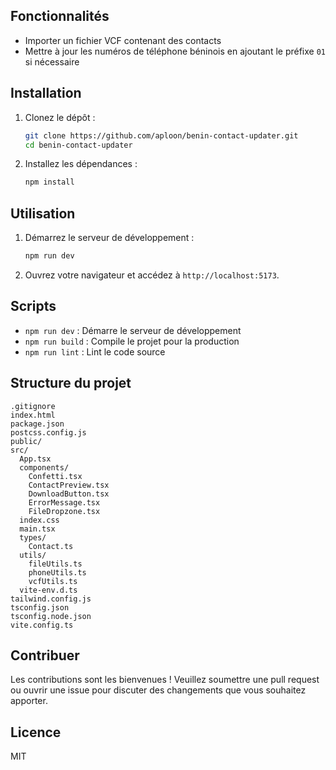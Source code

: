 ## Fonctionnalités

- Importer un fichier VCF contenant des contacts
- Mettre à jour les numéros de téléphone béninois en ajoutant le préfixe `01` si nécessaire

## Installation

1. Clonez le dépôt :
   ```sh
   git clone https://github.com/aploon/benin-contact-updater.git
   cd benin-contact-updater
   ```

2. Installez les dépendances :
   ```sh
   npm install
   ```

## Utilisation

1. Démarrez le serveur de développement :
   ```sh
   npm run dev
   ```

2. Ouvrez votre navigateur et accédez à `http://localhost:5173`.

## Scripts

- `npm run dev` : Démarre le serveur de développement
- `npm run build` : Compile le projet pour la production
- `npm run lint` : Lint le code source

## Structure du projet

```plaintext
.gitignore
index.html
package.json
postcss.config.js
public/
src/
  App.tsx
  components/
    Confetti.tsx
    ContactPreview.tsx
    DownloadButton.tsx
    ErrorMessage.tsx
    FileDropzone.tsx
  index.css
  main.tsx
  types/
    Contact.ts
  utils/
    fileUtils.ts
    phoneUtils.ts
    vcfUtils.ts
  vite-env.d.ts
tailwind.config.js
tsconfig.json
tsconfig.node.json
vite.config.ts
```

## Contribuer

Les contributions sont les bienvenues ! Veuillez soumettre une pull request ou ouvrir une issue pour discuter des changements que vous souhaitez apporter.

## Licence
MIT